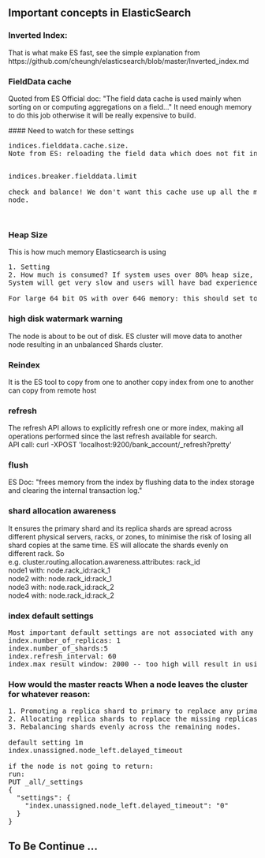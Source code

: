## Important concepts in ElasticSearch
### Inverted Index:
<p>That is what make ES fast, see the simple explanation 
from https://github.com/cheungh/elasticsearch/blob/master/Inverted_index.md</p>

### FieldData cache 
<p>
Quoted from ES Official doc: "The field data cache is used mainly when sorting on or computing aggregations on a field..."  
It need enough memory to do this job otherwise it will be really expensive to build. 
</p>
#### Need to watch for these settings
<pre>
indices.fielddata.cache.size.  
Note from ES: reloading the field data which does not fit into your cache will be expensive and perform poorly.   

indices.breaker.fielddata.limit  
check and balance! We don't want this cache use up all the memory on the node.  
</pre>

### Heap Size
This is how much memory Elasticsearch is using
<pre>
1. Setting  
2. How much is consumed? If system uses over 80% heap size, it is in an alarm state. 
System will get very slow and users will have bad experience encountering circuit breaker.  

For large 64 bit OS with over 64G memory: this should set to 31GB.
</pre>

### high disk watermark warning
The node is about to be out of disk. 
ES cluster will move data to another node resulting in an unbalanced Shards cluster.

### Reindex 
It is the ES tool to copy from one to another 
copy index from one to another  
can copy from remote host

### refresh
<p>The refresh API allows to explicitly refresh one or more index, making all operations performed since the last refresh available for search. <br>
 API call: curl -XPOST 'localhost:9200/bank_account/_refresh?pretty'
 </p>

### flush
ES Doc: "frees memory from the index by flushing data to the index storage and clearing the internal transaction log."

### shard allocation awareness
<p>It ensures the primary shard and its replica shards are spread across different physical servers, racks, or zones, to minimise the risk of losing all shard copies at the same time. ES will allocate the shards evenly on different rack. So <br>
e.g. 
cluster.routing.allocation.awareness.attributes: rack_id<br> 
node1 with: node.rack_id:rack_1 <br>
node2 with: node.rack_id:rack_1 <br>
node3 with: node.rack_id:rack_2 <br>
node4 with: node.rack_id:rack_2 <br>
</p>

### index default settings
<pre>
Most important default settings are not associated with any specific index module 
index.number_of_replicas: 1
index.number_of_shards:5
index.refresh_interval: 60
index.max_result_window: 2000 -- too high will result in using heap memory
</pre>

### How would the master reacts When a node leaves the cluster for whatever reason:
<pre>
1. Promoting a replica shard to primary to replace any primaries that were on the missing node.
2. Allocating replica shards to replace the missing replicas (assuming there are enough nodes).
3. Rebalancing shards evenly across the remaining nodes.

default setting 1m
index.unassigned.node_left.delayed_timeout

if the node is not going to return:
run:
PUT _all/_settings
{
  "settings": {
    "index.unassigned.node_left.delayed_timeout": "0"
  }
}
</pre>

## To Be Continue ...
 

